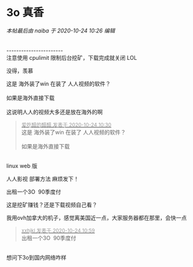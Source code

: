 # 3o 真香


<i class="pstatus"> 本帖最后由 naiba 于 2020-10-24 10:26 编辑 </i><br />
<br />
<img id="aimg_mrhfr" onclick="zoom(this, this.src, 0, 0, 0)" class="zoom" src="https://i.loli.net/2020/10/24/mJ1hFZGYBxt4spr.png" onmouseover="img_onmouseoverfunc(this)" onload="thumbImg(this)" border="0" alt="" /><br />
<br />
-----------------------<br />
注意使用 cpulimit 限制后台挖矿，下载完成就关闭 LOL<img id="aimg_J89LY" onclick="zoom(this, this.src, 0, 0, 0)" class="zoom" src="https://cdn.jsdelivr.net/gh/hishis/forum-master/public/images/patch.gif" onmouseover="img_onmouseoverfunc(this)" onload="thumbImg(this)" border="0" alt="" />

没得，羡慕

这是 海外装了win 在装了 人人视频的软件？<br />
<br />
如果是海外直接下载<br />
<br />
这说明人人的视频大多还是放在海外的啊

<div class="quote"><blockquote><font size="2"><a href="https://www.hostloc.com/forum.php?mod=redirect&amp;goto=findpost&amp;pid=9344674&amp;ptid=757881" target="_blank"><font color="#999999">爱吃醋的醋醋 发表于 2020-10-24 10:30</font></a></font><br />
这是 海外装了win 在装了 人人视频的软件？<br />
<br />
如果是海外直接下载</blockquote></div><br />
linux web 版<img id="aimg_Nsx0o" onclick="zoom(this, this.src, 0, 0, 0)" class="zoom" src="https://cdn.jsdelivr.net/gh/hishis/forum-master/public/images/patch.gif" onmouseover="img_onmouseoverfunc(this)" onload="thumbImg(this)" border="0" alt="" />

人人影视 部署方法 麻烦发下！

出租一个3O&nbsp;&nbsp;90季度付

这是挖矿赚钱？还是下载视频自己看？

我用ovh加拿大的机子，感觉离美国近一点，大家服务器都在那里，会快一点

<div class="quote"><blockquote><font size="2"><a href="https://www.hostloc.com/forum.php?mod=redirect&amp;goto=findpost&amp;pid=9344863&amp;ptid=757881" target="_blank"><font color="#999999">xxhjkl 发表于 2020-10-24 10:59</font></a></font><br />
出租一个3O&nbsp;&nbsp;90季度付</blockquote></div><br />
想问下3o到国内网络咋样
